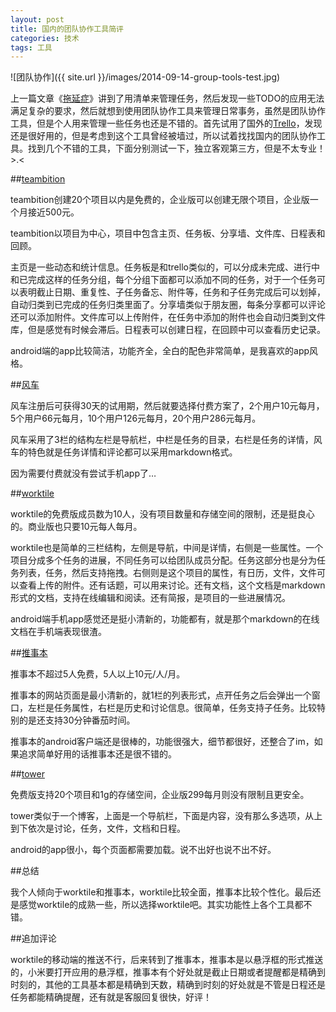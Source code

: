 ```yaml
---
layout: post
title: 国内的团队协作工具简评
categories: 技术
tags: 工具
---
```


![团队协作]({{ site.url }}/images/2014-09-14-group-tools-test.jpg)

上一篇文章《[拖延症](http://lugeek.com/2014/09/12/tuoyanzheng/)》讲到了用清单来管理任务，然后发现一些TODO的应用无法满足复杂的要求，然后就想到使用团队协作工具来管理日常事务，虽然是团队协作工具，但是个人用来管理一些任务也还是不错的。首先试用了国外的[Trello](https://trello.com/)，发现还是很好用的，但是考虑到这个工具曾经被墙过，所以试着找找国内的团队协作工具。找到几个不错的工具，下面分别测试一下，独立客观第三方，但是不太专业！>.<

##[teambition](https://www.teambition.com)

teambition创建20个项目以内是免费的，企业版可以创建无限个项目，企业版一个月接近500元。

teambition以项目为中心，项目中包含主页、任务板、分享墙、文件库、日程表和回顾。

主页是一些动态和统计信息。任务板是和trello类似的，可以分成未完成、进行中和已完成这样的任务分组，每个分组下面都可以添加不同的任务，对于一个任务可以表明截止日期、重复性、子任务备忘、附件等，任务和子任务完成后可以划掉，自动归类到已完成的任务归类里面了。分享墙类似于朋友圈，每条分享都可以评论还可以添加附件。文件库可以上传附件，在任务中添加的附件也会自动归类到文件库，但是感觉有时候会滞后。日程表可以创建日程，在回顾中可以查看历史记录。

android端的app比较简洁，功能齐全，全白的配色非常简单，是我喜欢的app风格。

##[风车](https://fengche.co)

风车注册后可获得30天的试用期，然后就要选择付费方案了，2个用户10元每月，5个用户66元每月，10个用户126元每月，20个用户286元每月。

风车采用了3栏的结构左栏是导航栏，中栏是任务的目录，右栏是任务的详情，风车的特色就是任务详情和评论都可以采用markdown格式。

因为需要付费就没有尝试手机app了…

##[worktile](https://worktile.com)

worktile的免费版成员数为10人，没有项目数量和存储空间的限制，还是挺良心的。商业版也只要10元每人每月。

worktile也是简单的三栏结构，左侧是导航，中间是详情，右侧是一些属性。一个项目分成多个任务的进展，不同任务可以给团队成员分配。任务这部分也是分为任务列表，任务，然后支持拖拽。右侧则是这个项目的属性，有日历，文件，文件可以查看上传的附件。还有话题，可以用来讨论。还有文档，这个文档是markdown形式的文档，支持在线编辑和阅读。还有简报，是项目的一些进展情况。

android端手机app感觉还是挺小清新的，功能都有，就是那个markdown的在线文档在手机端表现很渣。

##[推事本](http://www.tuishiben.com/)

推事本不超过5人免费，5人以上10元/人/月。

推事本的网站页面是最小清新的，就1栏的列表形式，点开任务之后会弹出一个窗口，左栏是任务属性，右栏是历史和讨论信息。很简单，任务支持子任务。比较特别的是还支持30分钟番茄时间。

推事本的android客户端还是很棒的，功能很强大，细节都很好，还整合了im，如果追求简单好用的话推事本还是很不错的。

##[tower](https://tower.im/)

免费版支持20个项目和1g的存储空间，企业版299每月则没有限制且更安全。

tower类似于一个博客，上面是一个导航栏，下面是内容，没有那么多选项，从上到下依次是讨论，任务，文件，文档和日程。

android的app很小，每个页面都需要加载。说不出好也说不出不好。

##总结

我个人倾向于worktile和推事本，worktile比较全面，推事本比较个性化。最后还是感觉worktile的成熟一些，所以选择worktile吧。其实功能性上各个工具都不错。

##追加评论

worktile的移动端的推送不行，后来转到了推事本，推事本是以悬浮框的形式推送的，小米要打开应用的悬浮框，推事本有个好处就是截止日期或者提醒都是精确到时刻的，其他的工具基本都是精确到天数，精确到时刻的好处就是不管是日程还是任务都能精确提醒，还有就是客服回复很快，好评！